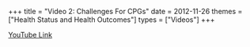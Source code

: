 +++
title = "Video 2: Challenges For CPGs"
date = 2012-11-26
themes = ["Health Status and Health Outcomes"]
types = ["Videos"]
+++

[YouTube Link](https://www.youtube.com/watch?v=ADomVDZecGI)
